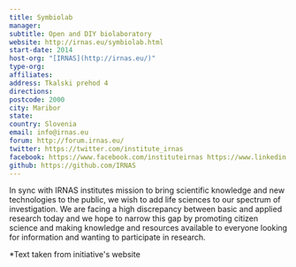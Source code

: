 ```yaml
---
title: Symbiolab
manager:
subtitle: Open and DIY biolaboratory
website: http://irnas.eu/symbiolab.html
start-date: 2014
host-org: "[IRNAS](http://irnas.eu/)"
type-org:
affiliates:
address: Tkalski prehod 4
directions:
postcode: 2000
city: Maribor
state:
country: Slovenia
email: info@irnas.eu
forum: http://forum.irnas.eu/
twitter: https://twitter.com/institute_irnas
facebook: https://www.facebook.com/instituteirnas https://www.linkedin.com/company/5091007?trk=vsrp_companies_res_name&trkInfo=VSRPsearchId%3A2145770871449478448235%2CVSRPtargetId%3A5091007%2CVSRPcmpt%3Aprimary
github: https://github.com/IRNAS
---
```


In sync with IRNAS institutes mission to bring scientific knowledge and new technologies to the public, we wish to add life sciences to our spectrum of investigation. We are facing a high discrepancy between basic and applied research today and we hope to narrow this gap by promoting citizen science and making knowledge and resources available to everyone looking for information and wanting to participate in research.


\*Text taken from initiative's website
